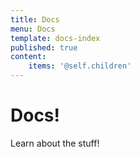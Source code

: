 ```yaml
---
title: Docs
menu: Docs
template: docs-index
published: true
content:
    items: '@self.children'
---
```


# Docs!

Learn about the stuff!

<!-- * [Background](./background)
* [CheckPoint](./checkpoint)
* [Lightbox](./lightbox) -->